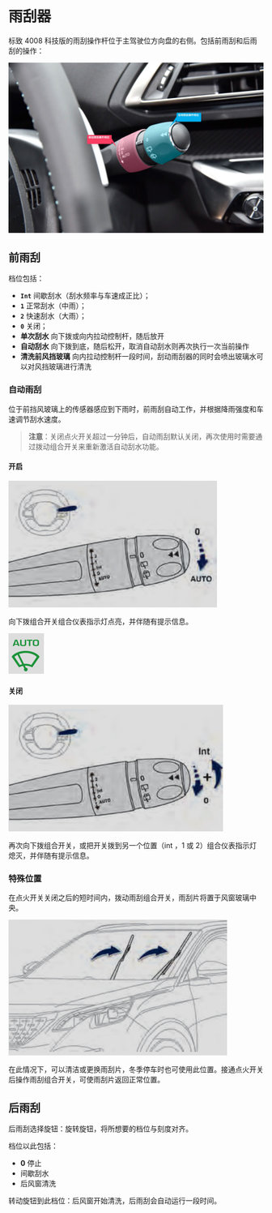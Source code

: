 # 雨刮器

标致 4008 科技版的雨刮操作杆位于主驾驶位方向盘的右侧。包括前雨刮和后雨刮的操作：

![](./images/wiper/wiper-tool.jpg)

## 前雨刮

档位包括：
- **`Int`** 间歇刮水（刮水频率与车速成正比）；
- **`1`** 正常刮水（中雨）；
- **`2`** 快速刮水（大雨）；
- **`0`** 关闭；
- **单次刮水** 向下拨或向内拉动控制杆，随后放开
- **自动刮水** 向下拨到底，随后松开，取消自动刮水则再次执行一次当前操作
- **清洗前风挡玻璃** 向内拉动控制杆一段时间，刮动雨刮器的同时会喷出玻璃水可以对风挡玻璃进行清洗

### 自动雨刮

位于前挡风玻璃上的传感器感应到下雨时，前雨刮自动工作，并根据降雨强度和车速调节刮水速度。

> **注意**：关闭点火开关超过一分钟后，自动雨刮默认关闭，再次使用时需要通过拨动组合开关来重新激活自动刮水功能。

#### 开启

![](./images/wiper/start-wiper-auto-mode.png)

向下拨组合开关组合仪表指示灯点亮，并伴随有提示信息。

![](./images/wiper/wiper-auto-mode.png)

#### 关闭

![](./images/wiper/stop-wiper-auto-mode.png)

再次向下拨组合开关，或把开关拨到另一个位置（int ，1 或 2）组合仪表指示灯熄灭，并伴随有提示信息。


### 特殊位置

在点火开关关闭之后的短时间内，拨动雨刮组合开关，雨刮片将置于风窗玻璃中央。

![](./images/wiper/wiper-maintenance-mode.png)

在此情况下，可以清洁或更换雨刮片，冬季停车时也可使用此位置。接通点火开关后操作雨刮组合开关，可使雨刮片返回正常位置。


## 后雨刮

后雨刮选择旋钮：旋转旋钮，将所想要的档位与刻度对齐。

档位以此包括：
- **0** 停止
- 间歇刮水
- 后风窗清洗

转动旋钮到此档位：后风窗开始清洗，后雨刮会自动运行一段时间。